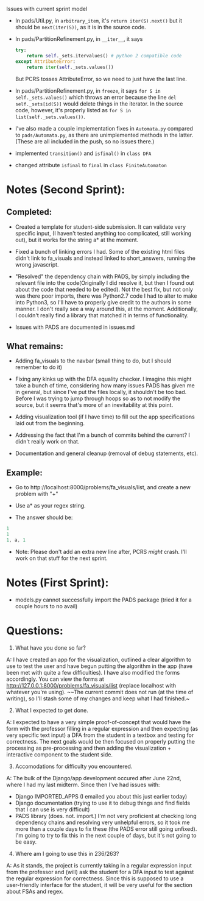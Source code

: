 Issues with current sprint model

- In pads/Util.py, in `arbitrary_item`, it's `return iter(S).next()` but it should be `next(iter(S))`, as it is in the source code.

- In pads/PartitionRefinement.py, in `__iter__`, it says 

  ```python
  try:
      return self._sets.itervalues() # python 2 compatible code
  except AttributeError:
      return iter(self._sets.values())
  ```

  But PCRS tosses AttributeError, so we need to just have the last line.

- In pads/PartitionRefinement.py, in `freeze`, it says `for S in self._sets.values()` which throws an error because the line `del self._sets[id(S)]` would delete things in the iterator. In the source code, however, it's properly listed as `for S in list(self._sets.values())`.
- I've also made a couple implementation fixes in `Automata.py` compared to `pads/Automata.py`, as there are unimplemented methods in the latter. (These are all included in the push, so no issues there.)
 - implemented `transition()` and `isfinal()` in `class DFA`
 - changed attribute `isfinal` to `final` in `class FiniteAutomaton`

# Notes (Second Sprint):

## Completed:
* Created a template for student-side submission. It can validate very specific input, (I haven't tested anything too complicated, still working out), but it works for the string a* at the moment.

* Fixed a bunch of linking errors I had. Some of the existing html files didn't link to fa_visuals and instead linked to short_answers, running the wrong javascript.

* "Resolved" the dependency chain with PADS, by simply including the relevant file into the code(Originally I did resolve it, but then I found out about the code that needed to be edited). Not the best fix, but not only was there poor imports, there was Python2.7 code I had to alter to make into Python3, so I'll have to properly give credit to the authors in some manner. I don't really see a way around this, at the moment. Additionally, I couldn't really find a library that matched it in terms of functionality.

* Issues with PADS are documented in issues.md

## What remains:
* Adding fa_visuals to the navbar (small thing to do, but I should remember to do it)

* Fixing any kinks up with the DFA equality checker. I imagine this might take a bunch of time, considering how many issues PADS has given me in general, but since I've put the files locally, it shouldn't be too bad. Before I was trying to jump through hoops so as to not modify the source, but it seems that's more of an inevitability at this point.

* Adding visualization tool (if I have time) to fill out the app specifications laid out from the beginning.

* Addressing the fact that I'm a bunch of commits behind the current? I didn't really work on that.

* Documentation and general cleanup (removal of debug statements, etc).

## Example: 
* Go to http://localhost:8000/problems/fa_visuals/list, and create a new problem with "+"

* Use a* as your regex string.

* The answer should be: 
```a
1
1
1, a, 1
```

* Note: Please don't add an extra new line after, PCRS *might* crash. I'll work on that stuff for the next sprint.

# Notes (First Sprint):

* models.py cannot successfully import the PADS package (tried it for a couple hours to no avail)

# Questions:

1. What have you done so far?

A: I have created an app for the visualization, outlined a clear algorithm to use to test the user and have begun putting the algorithm in the app (have been met with quite a few difficulties). I have also modified the forms accordingly. You can view the forms at http://127.0.0.1:8000/problems/fa_visuals/list (replace localhost with whatever you're using).
~~The current commit does not run (at the time of writing), so I'll stash some of my changes and keep what I had finished.~

2. What I expected to get done.

A: I expected to have a very simple proof-of-concept that would have the form with the professor filling in a regular expression and then expecting (as very specific text input) a DFA from the student in a textbox and testing for correctness. The next goals would be then focused on properly putting the processing as pre-processing and then adding the visualization + interactive component to the student side.

3. Accomodations for difficulty you encountered.

A: The bulk of the Django/app development occured after June 22nd, where I had my last midterm. Since then I've had issues with:
- Django IMPORTED_APPS (I emailed you about this just earlier today)
- Django documentation (trying to use it to debug things and find fields that I can use is very difficult)
- PADS library (does. not. import.)
I'm not very proficient at checking long dependency chains and resolving very unhelpful errors, so it took me more than a couple days to fix these (the PADS error still going unfixed). I'm going to try to fix this in the next couple of days, but it's not going to be easy.

4. Where am I going to use this in 236/263?

A: As it stands, the project is currently taking in a regular expression input from the professor and (will) ask the student for a DFA input to test against the regular expression for correctness. Since this is supposed to use a user-friendly interface for the student, it will be very useful for the section about FSAs and regex.

